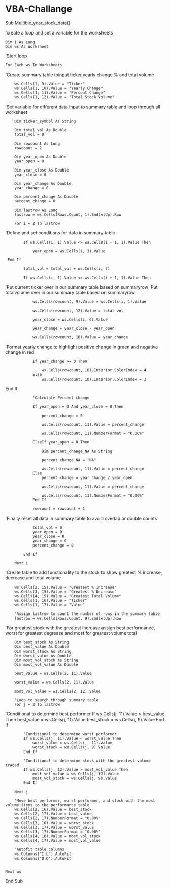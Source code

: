 # VBA-Challange
Sub Multible_year_stock_data()
    
'create a loop and set a variable for the worksheets

    Dim i As Long
    Dim ws As Worksheet

'Start loop

    For Each ws In Worksheets

 'Create  summary table toinput ticker,yearly change,% and total volume
 
        ws.Cells(1, 9).Value = "Ticker"
        ws.Cells(1, 10).Value = "Yearly Change"
        ws.Cells(1, 11).Value = "Percent Change"
        ws.Cells(1, 12).Value = "Total Stock Volume"
        
    
  'Set variable for different data input to summary table and loop through all worksheet
  
        Dim ticker_symbol As String
 
        Dim total_vol As Double
        total_vol = 0
 
        Dim rowcount As Long
        rowcount = 2

        Dim year_open As Double
        year_open = 0

        Dim year_close As Double
        year_close = 0
        
        Dim year_change As Double
        year_change = 0

        Dim percent_change As Double
        percent_change = 0

        Dim lastrow As Long
        lastrow = ws.Cells(Rows.Count, 1).End(xlUp).Row

        For i = 2 To lastrow
            
'Define and set conditions for data in summary table

  
    
            If ws.Cells(i, 1).Value <> ws.Cells(i - 1, 1).Value Then

                year_open = ws.Cells(i, 3).Value

     End If

            total_vol = total_vol + ws.Cells(i, 7)

            If ws.Cells(i, 1).Value <> ws.Cells(i + 1, 1).Value Then

'Put current ticker over in our summary table based on summaryrow
'Put totalvolume over in our summary table based on summaryrow
         
                ws.Cells(rowcount, 9).Value = ws.Cells(i, 1).Value

                ws.Cells(rowcount, 12).Value = total_vol

                year_close = ws.Cells(i, 6).Value

                year_change = year_close - year_open
                
                ws.Cells(rowcount, 10).Value = year_change
'Format yearly change to highlight positive change in green and negative change in red

                If year_change >= 0 Then
                
                    ws.Cells(rowcount, 10).Interior.ColorIndex = 4
                Else
                    ws.Cells(rowcount, 10).Interior.ColorIndex = 3
                    
   End If
                
                'Calculate Percent change
                
                If year_open = 0 And year_close = 0 Then
                    
                    percent_change = 0
                    
                    ws.Cells(rowcount, 11).Value = percent_change
                    
                    ws.Cells(rowcount, 11).NumberFormat = "0.00%"
                    
                ElseIf year_open = 0 Then
                
                    Dim percent_change_NA As String
                    
                    percent_change_NA = "NA"
                    
                    ws.Cells(rowcount, 11).Value = percent_change
                Else
                    percent_change = year_change / year_open
                    
                    ws.Cells(rowcount, 11).Value = percent_change
                    
                    ws.Cells(rowcount, 11).NumberFormat = "0.00%"
                End If

                rowcount = rowcount + 1
                
'Finally reset all data in summary table to avoid overlap or double counts
                
                total_vol = 0
                year_open = 0
                year_close = 0
                year_change = 0
                percent_change = 0
                
            End If
        
        Next i

'Create table to add functionality to the stock to show greatest % increase, decrease and total volume
       
        ws.Cells(2, 15).Value = "Greatest % Increase"
        ws.Cells(3, 15).Value = "Greatest % Decrease"
        ws.Cells(4, 15).Value = "Greatest Total Volume"
        ws.Cells(1, 16).Value = "Ticker"
        ws.Cells(1, 17).Value = "Value"

        'Assign lastrow to count the number of rows in the summary table
        lastrow = ws.Cells(Rows.Count, 9).End(xlUp).Row
        
'For greatest stock with the greatest increase assign best performance, worst for greatest degrease and most for greatest volume total

        Dim best_stock As String
        Dim best_value As Double
        Dim worst_stock As String
        Dim worst_value As Double
        Dim most_vol_stock As String
        Dim most_vol_value As Double
        
        best_value = ws.Cells(2, 11).Value

        worst_value = ws.Cells(2, 11).Value

        most_vol_value = ws.Cells(2, 12).Value

        'Loop to search through summary table
        For j = 2 To lastrow

 'Conditional to determine best performer
            If ws.Cells(j, 11).Value > best_value Then
                best_value = ws.Cells(j, 11).Value
                best_stock = ws.Cells(j, 9).Value
            End If

            'Conditional to determine worst performer
            If ws.Cells(j, 11).Value < worst_value Then
                worst_value = ws.Cells(j, 11).Value
                worst_stock = ws.Cells(j, 9).Value
            End If

            'Conditional to determine stock with the greatest volume traded
            If ws.Cells(j, 12).Value > most_vol_value Then
                most_vol_value = ws.Cells(j, 12).Value
                most_vol_stock = ws.Cells(j, 9).Value
            End If

        Next j

        'Move best performer, worst performer, and stock with the most volume items to the performance table
        ws.Cells(2, 16).Value = best_stock
        ws.Cells(2, 17).Value = best_value
        ws.Cells(2, 17).NumberFormat = "0.00%"
        ws.Cells(3, 16).Value = worst_stock
        ws.Cells(3, 17).Value = worst_value
        ws.Cells(3, 17).NumberFormat = "0.00%"
        ws.Cells(4, 16).Value = most_vol_stock
        ws.Cells(4, 17).Value = most_vol_value

        'Autofit table columns
        ws.Columns("I:L").AutoFit
        ws.Columns("O:Q").AutoFit
        

    Next ws
End Sub
